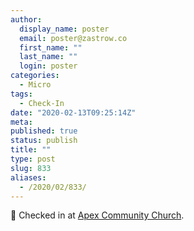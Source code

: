 ```yaml
---
author:
  display_name: poster
  email: poster@zastrow.co
  first_name: ""
  last_name: ""
  login: poster
categories:
  - Micro
tags:
  - Check-In
date: "2020-02-13T09:25:14Z"
meta:
published: true
status: publish
title: ""
type: post
slug: 833
aliases:
  - /2020/02/833/
---
```

<p><span>📍</span> Checked in at  <a href="http://foursquare.com/v/4b64cb1cf964a5208fd02ae3">Apex Community Church</a>.</p>
